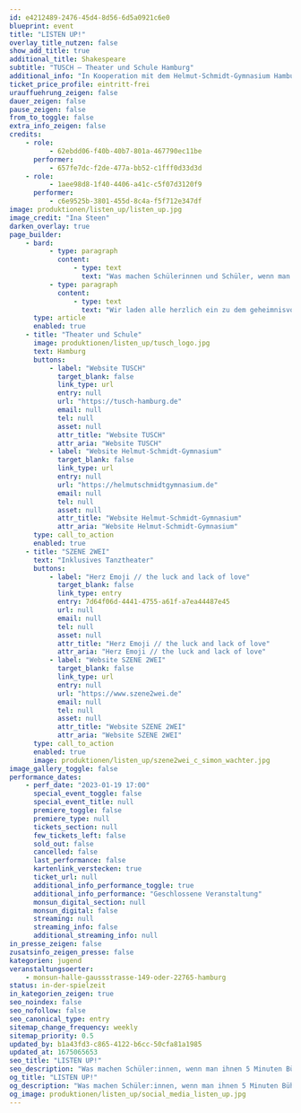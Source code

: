 ```yaml
---
id: e4212489-2476-45d4-8d56-6d5a0921c6e0
blueprint: event
title: "LISTEN UP!"
overlay_title_nutzen: false
show_add_title: true
additional_title: Shakespeare
subtitle: "TUSCH – Theater und Schule Hamburg"
additional_info: "In Kooperation mit dem Helmut-Schmidt-Gymnasium Hamburg"
ticket_price_profile: eintritt-frei
urauffuehrung_zeigen: false
dauer_zeigen: false
pause_zeigen: false
from_to_toggle: false
extra_info_zeigen: false
credits:
    - role:
          - 62ebdd06-f40b-40b7-801a-467790ec11be
      performer:
          - 657fe7dc-f2de-477a-bb52-c1fff0d33d3d
    - role:
          - 1aee98d8-1f40-4406-a41c-c5f07d3120f9
      performer:
          - c6e9525b-3801-455d-8c4a-f5f712e347df
image: produktionen/listen_up/listen_up.jpg
image_credit: "Ina Steen"
darken_overlay: true
page_builder:
    - bard:
          - type: paragraph
            content:
                - type: text
                  text: "Was machen Schülerinnen und Schüler, wenn man ihnen 5 Minuten Bühnenzeit gibt? Das wollten wir wissen und deshalb haben 10 Schülergruppen des 12. Jahrgangs des Helmut Schmidt Gymnasiums eben genau diese Challenge im Auftrag von TuSCH erhalten. Allerdings haben sie eine Einschränkung: Es muss etwas mit den\_keyscenes\_zu tun haben. Mit den was? Kenner:innen wissen natürlich sofort, worum es sich hier handelt.\_Natürlich geht es um Shakespeare - the godfather of drama, rhymes, and fun.\_Auch in diesem Jahr wird das Englischabitur in Hamburg nicht an ihm vorbeikommen. Auch wenn seine Werke nun schon mehr als 400 Jahre alt sind. Seine Themen werden nach wie vor sowohl auf der Bühne als auch im Leben verhandelt, denn sind wir nicht alle someone’s daughter or son? Und allein das ist schon Grund genug\_power\_und\_love\_in solchen Vaterbeziehungen zu untersuchen. Welche Rollen suchen wir uns eigentlich aus im Koordinatensystem von\_power\_and\_love,\_wenn wir die Wahl haben? Können wir alles sein?"
          - type: paragraph
            content:
                - type: text
                  text: "Wir laden alle herzlich ein zu dem geheimnisvollsten Shakespeare Projekt des Helmut Schmidt Gymnasiums aller Zeiten auf der Bühne des Partnertheaters monsun.theater. Noch weiß niemand so genau, womit uns die Jugendlichen überraschen. Wir wissen nur, dass die Schüler:innen die Bühne übernehmen werden und einen klaren Plan verfolgen auf der Suche nach Antworten auf Fragen wie,\_do love and marriage belong together?\_Is it a bond for life? And why do we strive for power? Are we motivated\_politically or personally? Is the relation between fathers and daughters even poisened by toxic masculinity?\_Antworten darauf suchen und finden sie am 19. Januar 2023, wenn die Jugendlichen das Wort haben. Zusammen mit den Performer:innen der inklusiven Tanzkompanie SZENE 2WEI verleihen sie ihren Worten eine künstlerische Form, die eine zusätzliche Kraft frei setzt. Die Künstler:innen von SZENE 2WEI stellen den Schüler:innen nicht nur ihren aktuellen Bühnenaufbau zur Verfügung, sondern unterstützen sie auch mit ihrer Erfahrung im Bereich Tanz und Performance und erarbeiteten in gemeinsamen Workshops eine ausdrucksstarke Formensprache. Wir sind sehr gespannt auf das, was uns erwartet, wenn die Jugendlichen die Bühne des monsun.theaters betreten und in ihren 5 Minuten das Publikum konfrontieren werden. Die Mittel stehen ihnen frei, die Aufregung ist groß, aber genau dies steigert die Spannung bei allen. Und im Anschluss geben die Schüler:innen die Bühne frei für SZENE 2WEI, denn auch die werden das Publikum beeindrucken. "
      type: article
      enabled: true
    - title: "Theater und Schule"
      image: produktionen/listen_up/tusch_logo.jpg
      text: Hamburg
      buttons:
          - label: "Website TUSCH"
            target_blank: false
            link_type: url
            entry: null
            url: "https://tusch-hamburg.de"
            email: null
            tel: null
            asset: null
            attr_title: "Website TUSCH"
            attr_aria: "Website TUSCH"
          - label: "Website Helmut-Schmidt-Gymnasium"
            target_blank: false
            link_type: url
            entry: null
            url: "https://helmutschmidtgymnasium.de"
            email: null
            tel: null
            asset: null
            attr_title: "Website Helmut-Schmidt-Gymnasium"
            attr_aria: "Website Helmut-Schmidt-Gymnasium"
      type: call_to_action
      enabled: true
    - title: "SZENE 2WEI"
      text: "Inklusives Tanztheater"
      buttons:
          - label: "Herz Emoji // the luck and lack of love"
            target_blank: false
            link_type: entry
            entry: 7d64f06d-4441-4755-a61f-a7ea44487e45
            url: null
            email: null
            tel: null
            asset: null
            attr_title: "Herz Emoji // the luck and lack of love"
            attr_aria: "Herz Emoji // the luck and lack of love"
          - label: "Website SZENE 2WEI"
            target_blank: false
            link_type: url
            entry: null
            url: "https://www.szene2wei.de"
            email: null
            tel: null
            asset: null
            attr_title: "Website SZENE 2WEI"
            attr_aria: "Website SZENE 2WEI"
      type: call_to_action
      enabled: true
      image: produktionen/listen_up/szene2wei_c_simon_wachter.jpg
image_gallery_toggle: false
performance_dates:
    - perf_date: "2023-01-19 17:00"
      special_event_toggle: false
      special_event_title: null
      premiere_toggle: false
      premiere_type: null
      tickets_section: null
      few_tickets_left: false
      sold_out: false
      cancelled: false
      last_performance: false
      kartenlink_verstecken: true
      ticket_url: null
      additional_info_performance_toggle: true
      additional_info_performance: "Geschlossene Veranstaltung"
      monsun_digital_section: null
      monsun_digital: false
      streaming: null
      streaming_info: false
      additional_streaming_info: null
in_presse_zeigen: false
zusatsinfo_zeigen_presse: false
kategorien: jugend
veranstaltungsoerter:
    - monsun-halle-gaussstrasse-149-oder-22765-hamburg
status: in-der-spielzeit
in_kategorien_zeigen: true
seo_noindex: false
seo_nofollow: false
seo_canonical_type: entry
sitemap_change_frequency: weekly
sitemap_priority: 0.5
updated_by: b1a43fd3-c865-4122-b6cc-50cfa81a1985
updated_at: 1675065653
seo_title: "LISTEN UP!"
seo_description: "Was machen Schüler:innen, wenn man ihnen 5 Minuten Bühnenzeit gibt? 10 Gruppen des Helmut Schmidt Gymnasiums eben genau diese Challenge von TuSCH erhalten."
og_title: "LISTEN UP!"
og_description: "Was machen Schüler:innen, wenn man ihnen 5 Minuten Bühnenzeit gibt? 10 Gruppen des Helmut Schmidt Gymnasiums eben genau diese Challenge von TuSCH erhalten."
og_image: produktionen/listen_up/social_media_listen_up.jpg
---
```

